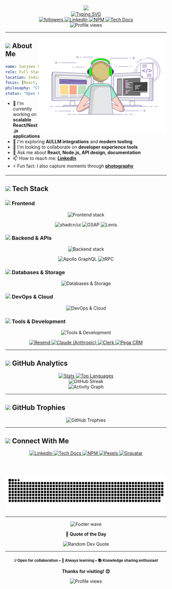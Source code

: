 <div align="center">
  
  <!-- Animated Header -->
  <img src="https://capsule-render.vercel.app/api?type=waving&color=0:667eea,100:764ba2&height=200&section=header&text=Hey,%20I'm%20Sanjeev%20Saniel&fontSize=40&fontColor=ffffff&animation=fadeIn&fontAlignY=38&desc=Full%20Stack%20Web%20Developer%20|%20React%20•%20Node.js%20•%20Next.js%20•%20TypeScript&descAlignY=51&descAlign=50" />
  
  <!-- Typing Animation - Centered -->
  <div align="center">
    <a href="https://git.io/typing-svg">
      <img src="https://readme-typing-svg.herokuapp.com/?lines=Building+modern+web+experiences;Clean+code,+thoughtful+UX;Always+learning,+always+shipping;Open+to+collaboration&font=Fira%20Code&center=true&width=380&height=50&duration=4000&pause=1000" alt="Typing SVG" />
    </a>
  </div>

  <!-- Social Badges with Hover Effects - Centered -->
  <div align="center">
    <a href="https://github.com/SanjeevSaniel?tab=followers">
      <img src="https://custom-icon-badges.demolab.com/github/followers/SanjeevSaniel?color=236ad3&labelColor=1155ba&style=for-the-badge&logo=person-add&label=Follow&logoColor=white" alt="followers" />
    </a>
    <a href="https://www.linkedin.com/in/sanjeevsaniel/">
      <img src="https://img.shields.io/badge/LinkedIn-0A66C2?style=for-the-badge&logo=linkedin&logoColor=white" alt="LinkedIn" />
    </a>
    <a href="https://www.npmjs.com/~sanjeevsaniel">
      <img src="https://img.shields.io/badge/NPM-CB3837?style=for-the-badge&logo=npm&logoColor=white" alt="NPM" />
    </a>
    <a href="https://github.com/SanjeevSaniel/Tech-Docs">
      <img src="https://img.shields.io/badge/Tech%20Docs-4285F4?style=for-the-badge&logo=googledocs&logoColor=white" alt="Tech Docs" />
    </a>
  </div>

  <!-- Profile Views Counter - Centered -->
  <div align="center">
    <img src="https://komarev.com/ghpvc/?username=SanjeevSaniel&label=Profile%20views&color=0e75b6&style=for-the-badge" alt="Profile views" />
  </div>

</div>

---

<!-- About Me Section with Gradient Background -->
<img align="right" alt="Coding" width="400" src="https://raw.githubusercontent.com/devSouvik/devSouvik/master/gif3.gif">

## <img src="https://media.giphy.com/media/iY8CRBdQXODJSCERIr/giphy.gif" width="35"> **About Me**

```yaml
name: Sanjeev Saniel
role: Full Stack Web Developer
location: India
focus: [React, Node.js, Next.js, TypeScript, Pega CRM]
philosophy: "Clean code, thoughtful UX, comprehensive docs"
status: "Open to collaboration & exciting projects"
```

- 🔭 I'm currently working on **scalable React/Next.js applications**
- 🌱 I'm exploring **AI/LLM integrations** and **modern tooling**
- 👯 I'm looking to collaborate on **developer experience tools**
- 💬 Ask me about **React, Node.js, API design, documentation**
- 📫 How to reach me: **[LinkedIn](https://linkedin.com/in/sanjeevsaniel)**
- ⚡ Fun fact: I also capture moments through **[photography](https://www.pexels.com/@sanjeev-saniel-875428/)**

---

<!-- Tech Stack with Skillicons perline -->
## <img src="https://media2.giphy.com/media/QssGEmpkyEOhBCb7e1/giphy.gif?cid=ecf05e47a0n3gi1bfqntqmob8g9aid1oyj2wr3ds3mg700bl&rid=giphy.gif" width="32"> **Tech Stack**

### <img src="https://media.giphy.com/media/WUlplcMpOCEmTGBtBW/giphy.gif" width="30"> **Frontend**
<div align="center">
  <img src="https://skillicons.dev/icons?i=js,ts,react,nextjs,redux,tailwind,html,css,sass,styledcomponents,framer&perline=6" alt="Frontend stack" />
  <p>
    <img src="https://img.shields.io/badge/shadcn%2Fui-000000?style=for-the-badge&logo=shadcnui&logoColor=white" alt="shadcn/ui" />
    <img src="https://img.shields.io/badge/GSAP-88CE02?style=for-the-badge&logo=greensock&logoColor=white" alt="GSAP" />
    <img src="https://img.shields.io/badge/Lenis-FF6B6B?style=for-the-badge&logoColor=white" alt="Lenis" />
  </p>
</div>

### <img src="https://media.giphy.com/media/kdFc8fubgS31b8DsVu/giphy.gif" width="30"> **Backend & APIs**
<div align="center">
  <img src="https://skillicons.dev/icons?i=nodejs,express,nestjs,graphql&perline=6" alt="Backend stack" />
  <p>
    <img src="https://img.shields.io/badge/Apollo-311C87?style=for-the-badge&logo=apollographql&logoColor=white" alt="Apollo GraphQL" />
    <img src="https://img.shields.io/badge/tRPC-398CCB?style=for-the-badge&logo=trpc&logoColor=white" alt="tRPC" />
  </p>
</div>

### <img src="https://media.giphy.com/media/v1.Y2lkPTc5MGI3NjExYzBkMmQ4OWEzMzlkMjVkYjAzYjA4YjMyZGQ2ZmE4ZmEwNTMwMjE1NCZjdD1z/bGgsc5mWoryfgKBx1u/giphy.gif" width="30"> **Databases & Storage**
<div align="center">
  <img src="https://skillicons.dev/icons?i=mongodb,postgres,mysql,redis,prisma,supabase&perline=6" alt="Databases & Storage" />
</div>

### <img src="https://media.giphy.com/media/QssGEmpkyEOhBCb7e1/giphy.gif" width="30"> **DevOps & Cloud**
<div align="center">
  <img src="https://skillicons.dev/icons?i=git,github,vercel,netlify,aws,gcp,azure,githubactions&perline=8" alt="DevOps & Cloud" />
  <!--
  <img src="https://skillicons.dev/icons?i=docker,nginx,terraform,kubernetes&perline=8" alt="Additional DevOps" />
  -->
</div>

### <img src="https://user-images.githubusercontent.com/74038190/212257467-871d32b7-e401-42e8-a166-fcfd7baa4c6b.gif" width="30"> **Tools & Development**
<div align="center">
  <!-- Skillicons perline -->
  <img src="https://skillicons.dev/icons?i=vscode,figma,postman,vite,webpack,jest,openai,githubcopilot&perline=8" alt="Tools & Development" />
  <!-- Extra tools as badges (not available in skillicons) -->
  <p>
    <a href="https://resend.com" target="_blank" rel="noreferrer">
      <img src="https://img.shields.io/badge/Resend-000000?style=for-the-badge&logo=resend&logoColor=white" alt="Resend" />
    </a>
    <a href="https://www.anthropic.com/claude" target="_blank" rel="noreferrer">
      <img src="https://img.shields.io/badge/Claude%20(AI)-000000?style=for-the-badge&logo=anthropic&logoColor=white" alt="Claude (Anthropic)" />
    </a>
    <a href="https://clerk.com" target="_blank" rel="noreferrer">
      <img src="https://img.shields.io/badge/Clerk-000000?style=for-the-badge&logo=clerk&logoColor=white" alt="Clerk" />
    </a>
    <a href="https://www.pega.com/products/platform" target="_blank" rel="noreferrer">
      <img src="https://img.shields.io/badge/Pega%20CRM-1E8CBE?style=for-the-badge&logo=pega&logoColor=white" alt="Pega CRM" />
    </a>
  </p>
</div>

---

<!-- GitHub Stats with Custom Styling -->
## <img src="https://media.giphy.com/media/iY8CRBdQXODJSCERIr/giphy.gif" width="35"> **GitHub Analytics**

<div align="center">
  <a href="https://github.com/SanjeevSaniel">
    <img height="180em" src="https://github-readme-stats.vercel.app/api?username=SanjeevSaniel&show_icons=true&theme=tokyonight&include_all_commits=true&count_private=true&hide_border=true&bg_color=0d1117&title_color=58a6ff&text_color=c9d1d9&icon_color=58a6ff" alt="Stats"/>
    <img height="180em" src="https://github-readme-stats.vercel.app/api/top-langs/?username=SanjeevSaniel&layout=compact&langs_count=8&theme=tokyonight&hide_border=true&bg_color=0d1117&title_color=58a6ff&text_color=c9d1d9" alt="Top Languages"/>
  </a>
</div>

<div align="center">
  <img src="https://streak-stats.demolab.com?user=SanjeevSaniel&theme=tokyonight&hide_border=true&background=0D1117&currStreakLabel=58A6FF&sideLabels=58A6FF&currStreakNum=C9D1D9&dates=8B949E&sideNums=C9D1D9&fire=FF6B35&ring=58A6FF" alt="GitHub Streak" />
</div>

<!-- Activity Graph -->
<div align="center">
  <img src="https://github-readme-activity-graph.vercel.app/graph?username=SanjeevSaniel&theme=tokyo-night&hide_border=true&bg_color=0d1117" alt="Activity Graph" />
</div>

---

<!-- Trophies -->
## <img src="https://media.giphy.com/media/l3vR85PnGsBwu1PFK/giphy.gif" width="35"> **GitHub Trophies**
<div align="center">
  <img src="https://github-profile-trophy.vercel.app/?username=SanjeevSaniel&theme=tokyonight&no-frame=false&no-bg=true&margin-w=4&row=1" alt="GitHub Trophies" />
</div>

---

<!-- Connect Section with Animated Icons -->
## <img src="https://user-images.githubusercontent.com/74038190/216122041-518ac897-8d92-4c6b-9b3f-ca01dcaf38ee.png" width="35"> **Connect With Me**

<div align="center">
  
  <!-- Animated Social Links -->
  <a href="https://www.linkedin.com/in/sanjeevsaniel/">
    <img src="https://img.shields.io/badge/LinkedIn-0077B5?style=for-the-badge&logo=linkedin&logoColor=white&color=0077B5&labelColor=000000" alt="LinkedIn" />
  </a>
  <a href="https://github.com/SanjeevSaniel/Tech-Docs">
    <img src="https://img.shields.io/badge/Tech%20Docs-1f6feb?style=for-the-badge&logo=github&logoColor=white" alt="Tech Docs" />
  </a>
  <a href="https://www.npmjs.com/~sanjeevsaniel">
    <img src="https://img.shields.io/badge/NPM-CB3837?style=for-the-badge&logo=npm&logoColor=white" alt="NPM" />
  </a>
  <a href="https://www.pexels.com/@sanjeev-saniel-875428/">
    <img src="https://img.shields.io/badge/Photography-05A3E1?style=for-the-badge&logo=pexels&logoColor=white" alt="Pexels" />
  </a>
  <a href="https://gravatar.com/blissful2cf66584a9">
    <img src="https://img.shields.io/badge/Gravatar-1E8CBE?style=for-the-badge&logo=gravatar&logoColor=white" alt="Gravatar" />
  </a>

  <br><br>
  
  <!-- Snake Animation -->
  <img src="https://raw.githubusercontent.com/platane/platane/output/github-contribution-grid-snake-dark.svg" alt="Snake animation" />

</div>

---

<!-- Footer -->
<div align="center">
  <img src="https://capsule-render.vercel.app/api?type=waving&color=0:667eea,100:764ba2&height=100&section=footer" alt="Footer wave" />
  
  <strong>💭 Quote of the Day</strong>
  
  <img src="https://quotes-github-readme.vercel.app/api?type=horizontal&theme=tokyonight" alt="Random Dev Quote" />
  
  ---
  
  <sub><strong>💡 Open for collaboration • 🚀 Always learning • 📚 Knowledge sharing enthusiast</strong></sub>
  
  <strong>Thanks for visiting! 😊</strong>
  
  <img src="https://komarev.com/ghpvc/?username=SanjeevSaniel&color=blueviolet&style=flat-square&label=Profile+Views" alt="Profile views" />

</div>

<!---
SanjeevSaniel/SanjeevSaniel is a ✨ special ✨ repository because its README.md appears on your GitHub profile.
You can click the Preview link to take a look at your changes.
--->

